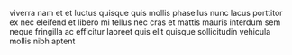 viverra nam et et luctus quisque quis mollis phasellus nunc lacus porttitor ex
nec eleifend et libero mi tellus nec cras et mattis mauris interdum sem neque
fringilla ac efficitur laoreet quis elit quisque sollicitudin vehicula mollis
nibh aptent